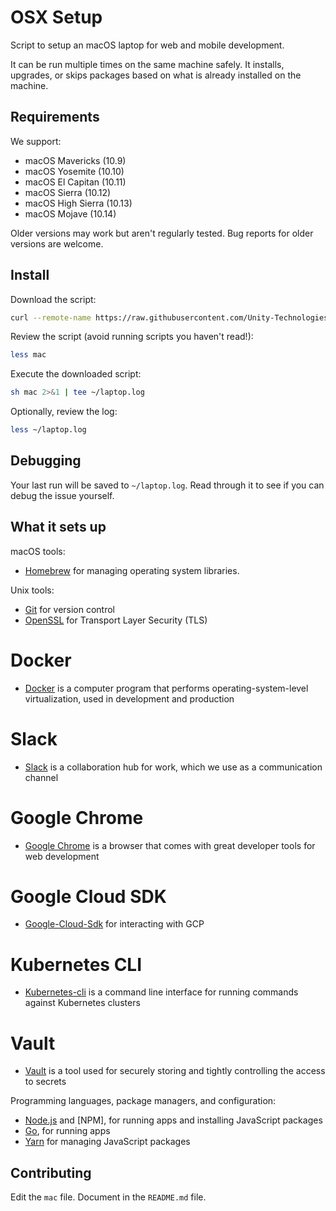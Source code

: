 OSX Setup
======

Script to setup an macOS laptop for web and mobile development.

It can be run multiple times on the same machine safely.
It installs, upgrades, or skips packages
based on what is already installed on the machine.

Requirements
------------

We support:

* macOS Mavericks (10.9)
* macOS Yosemite (10.10)
* macOS El Capitan (10.11)
* macOS Sierra (10.12)
* macOS High Sierra (10.13)
* macOS Mojave (10.14)

Older versions may work but aren't regularly tested.
Bug reports for older versions are welcome.

Install
-------

Download the script:

```sh
curl --remote-name https://raw.githubusercontent.com/Unity-Technologies/laptop/master/mac
```

Review the script (avoid running scripts you haven't read!):

```sh
less mac
```

Execute the downloaded script:

```sh
sh mac 2>&1 | tee ~/laptop.log
```

Optionally, review the log:

```sh
less ~/laptop.log
```

Debugging
---------

Your last run will be saved to `~/laptop.log`.
Read through it to see if you can debug the issue yourself.

What it sets up
---------------

macOS tools:

* [Homebrew] for managing operating system libraries.

[Homebrew]: http://brew.sh/

Unix tools:
* [Git] for version control
* [OpenSSL] for Transport Layer Security (TLS)

[Git]: https://git-scm.com/
[OpenSSL]: https://www.openssl.org/

# Docker
* [Docker] is a computer program that performs operating-system-level virtualization, used in development and production

[Docker]: https://docs.docker.com/engine/docker-overview/

# Slack
* [Slack] is a collaboration hub for work, which we use as a communication channel

[Slack]: https://slack.com/

# Google Chrome
* [Google Chrome] is a browser that comes with great developer tools for web development

[Google Chrome]: https://www.google.com/chrome/

# Google Cloud SDK
* [Google-Cloud-Sdk] for interacting with GCP

[Google-Cloud-Sdk]: https://cloud.google.com/sdk/docs/quickstart-macos

# Kubernetes CLI
* [Kubernetes-cli] is a command line interface for running commands against Kubernetes clusters

[Kubernetes-cli]: https://kubernetes.io/docs/reference/kubectl/overview/

# Vault
* [Vault] is a tool used for securely storing and tightly controlling the access to secrets

[Vault]: https://www.vaultproject.io/

Programming languages, package managers, and configuration:
* [Node.js] and [NPM], for running apps and installing JavaScript packages
* [Go], for running apps
* [Yarn] for managing JavaScript packages

[Node.js]: http://nodejs.org/
[Yarn]: https://yarnpkg.com/en/
[Go]: https://golang.org/

Contributing
------------

Edit the `mac` file.
Document in the `README.md` file.
